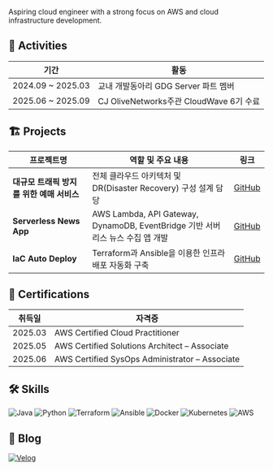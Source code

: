 Aspiring cloud engineer with a strong focus on AWS and cloud infrastructure development.

## 📌 Activities

| 기간 | 활동 |
|------|------|
| 2024.09 ~ 2025.03 | 교내 개발동아리 GDG Server 파트 멤버 |
| 2025.06 ~ 2025.09 | CJ OliveNetworks주관 CloudWave 6기 수료 |

## 🏗 Projects

| 프로젝트명 | 역할 및 주요 내용 | 링크 |
|-------------|------------------|------|
| **대규모 트래픽 방지를 위한 예매 서비스** | 전체 클라우드 아키텍처 및 DR(Disaster Recovery) 구성 설계 담당 | [GitHub](https://github.com/cloudwave-CGV/cloudwave-CGV) |
| **Serverless News App** | AWS Lambda, API Gateway, DynamoDB, EventBridge 기반 서버리스 뉴스 수집 앱 개발 | [GitHub](https://github.com/whdbtjd/serverless-news-app) |
| **IaC Auto Deploy** | Terraform과 Ansible을 이용한 인프라 배포 자동화 구축 | [GitHub](https://github.com/whdbtjd/Iac-auto-deploy) |


## 🏅 Certifications

| 취득일 | 자격증 |
|--------|--------|
| 2025.03 | AWS Certified Cloud Practitioner |
| 2025.05 | AWS Certified Solutions Architect – Associate |
| 2025.06 | AWS Certified SysOps Administrator – Associate |

## 🛠 Skills

![Java](https://img.shields.io/badge/Java-007396?style=for-the-badge&logo=openjdk&logoColor=white)
![Python](https://img.shields.io/badge/Python-3776AB?style=for-the-badge&logo=python&logoColor=white)
![Terraform](https://img.shields.io/badge/Terraform-7B42BC?style=for-the-badge&logo=terraform&logoColor=white)
![Ansible](https://img.shields.io/badge/Ansible-EE0000?style=for-the-badge&logo=ansible&logoColor=white)
![Docker](https://img.shields.io/badge/Docker-2496ED?style=for-the-badge&logo=docker&logoColor=white)
![Kubernetes](https://img.shields.io/badge/Kubernetes-326CE5?style=for-the-badge&logo=kubernetes&logoColor=white)
![AWS](https://img.shields.io/badge/AWS-232F3E?style=for-the-badge&logo=amazon-aws&logoColor=white)

## 📝 Blog

[![Velog](https://img.shields.io/badge/Velog-20C997?style=for-the-badge&logo=velog&logoColor=white)](https://velog.io/@whdbtjd/posts)
